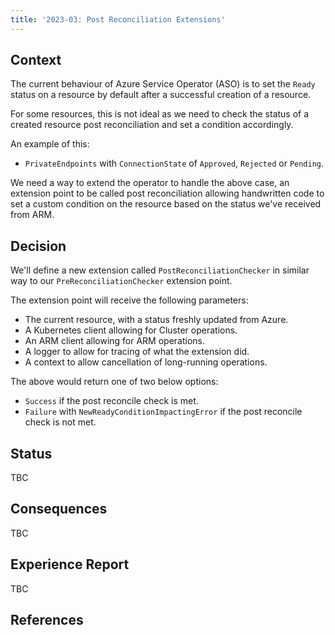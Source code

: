 ```yaml
---
title: '2023-03: Post Reconciliation Extensions'
---
```


## Context

The current behaviour of Azure Service Operator (ASO) is to set the `Ready` status on a resource by default after a successful creation of a resource. 

For some resources, this is not ideal as we need to check the status of a created resource post reconciliation and set a condition accordingly. 

An example of this:

- `PrivateEndpoints` with `ConnectionState` of `Approved`, `Rejected` or `Pending`.

We need a way to extend the operator to handle the above case, an extension point to be called post reconciliation allowing handwritten code to set a custom condition on the resource based on the status we've received from ARM.

## Decision

We'll define a new extension called `PostReconciliationChecker` in similar way to our `PreReconciliationChecker` extension point. 

The extension point will receive the following parameters:

- The current resource, with a status freshly updated from Azure.
- A Kubernetes client allowing for Cluster operations.
- An ARM client allowing for ARM operations.
- A logger to allow for tracing of what the extension did.
- A context to allow cancellation of long-running operations.

The above would return one of two below options:

- `Success` if the post reconcile check is met.
- `Failure` with `NewReadyConditionImpactingError` if the post reconcile check is not met.

## Status

TBC

## Consequences

TBC

## Experience Report

TBC

## References